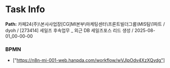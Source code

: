 # Task Info

**Path:** 카페24(주)\본사사업장\[CG]MI본부\마케팅센터\프론트빌더그룹\MIS팀\1파트 / dyoh / [273414] 세일즈 후속업무 _ 외근 DB 세일즈포스 리드 생성 / 2025-08-01_00-00-00

### BPMN
- ["https://n8n-mi-001-web.hanpda.com/workflow/wVJlpOdv4XzXQvdg"]

